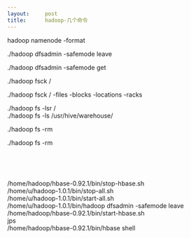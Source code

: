 ```yaml
---
layout:     post
title:      hadoop-几个命令
---
```

<div id="article_content" class="article_content clearfix csdn-tracking-statistics" data-pid="blog" data-mod="popu_307" data-dsm="post">
								            <link rel="stylesheet" href="https://csdnimg.cn/release/phoenix/template/css/ck_htmledit_views-f76675cdea.css">
						<div class="htmledit_views" id="content_views">
                
<p>hadoop namenode -format<br></p>
<p>./hadoop dfsadmin -safemode leave</p>
<p>./hadoop dfsadmin -safemode get</p>
<p>./hadoop fsck /<br></p>
<p>./hadoop fsck / -files -blocks -locations -racks <br></p>
<p>./hadoop fs -lsr /<br>
./hadoop fs -ls /usr/hive/warehouse/<br></p>
<p>./hadoop fs -rm</p>
<p>./hadoop fs -rm<br></p>
<p><br></p>
<p><br></p>
<p>/home/hadoop/hbase-0.92.1/bin/stop-hbase.sh<br>
/home/u/hadoop-1.0.1/bin/stop-all.sh<br>
/home/u/hadoop-1.0.1/bin/start-all.sh<br>
/home/u/hadoop-1.0.1/bin/hadoop dfsadmin -safemode leave<br>
/home/hadoop/hbase-0.92.1/bin/start-hbase.sh<br>
jps<br>
/home/hadoop/hbase-0.92.1/bin/hbase shell<br></p>
            </div>
                </div>